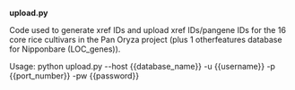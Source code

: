 **upload.py**

Code used to generate xref IDs and upload xref IDs/pangene IDs for the 16 core rice cultivars in the Pan Oryza project (plus 1 otherfeatures database for Nipponbare (LOC_genes)).

Usage:
    python upload.py --host {{database_name}} -u {{username}} -p {{port_number}} -pw {{password}}


